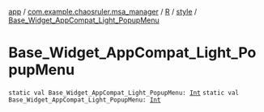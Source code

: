 [app](../../../index.md) / [com.example.chaosruler.msa_manager](../../index.md) / [R](../index.md) / [style](index.md) / [Base_Widget_AppCompat_Light_PopupMenu](.)

# Base_Widget_AppCompat_Light_PopupMenu

`static val Base_Widget_AppCompat_Light_PopupMenu: `[`Int`](https://kotlinlang.org/api/latest/jvm/stdlib/kotlin/-int/index.html)
`static val Base_Widget_AppCompat_Light_PopupMenu: `[`Int`](https://kotlinlang.org/api/latest/jvm/stdlib/kotlin/-int/index.html)